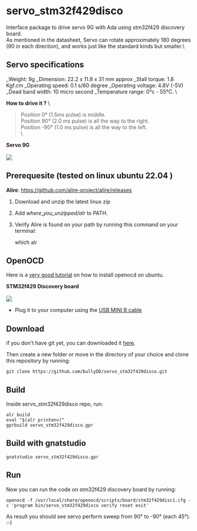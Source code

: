 # servo_stm32f429disco
Interface package to drive servo 9G with Ada using stm32f429 discovery board.\
As mentioned in the datasheet, Servo can rotate approximately 180 degrees (90 in each direction), and works just like the standard kinds but smaller.\

## Servo specifications

_Weight: 9g
_Dimension: 22.2 x 11.8 x 31 mm approx
_Stall torque: 1.8 Kgf.cm
_Operating speed: 0.1 s/60 degree
_Operating voltage: 4.8V (-5V)
_Dead band width: 10 micro second
_Temperature range: 0°c - 55°C. \

**How to drive it ?**
\
>Position 0° (1.5ms pulse) is middle.\
>Position 90° (2.0 ms pulse) is all the way to the right.\
>Position -90° (1.0 ms pulse) is all the way to the left.\
\

**Servo 9G**\
\
![](https://jamara-shop.com/media/image/product/6996/md/033212_servo-high-end-micro-9g-boite-de-vitesse-en-plastiques~5.jpg)


## Prerequesite (tested on linux ubuntu 22.04 )

**Alire**: <https://github.com/alire-project/alire/releases>

1. Download and unzip the latest linux zip
2. Add *where_you_unzipped/alr* to PATH.
3. Verify Alire is found on your path by running this command on your terminal:

    which alr

## OpenOCD

Here is a [very good tutorial](<https://youtu.be/-p26X8lTAvo>) on how to install openocd on ubuntu.


**STM32f429 Discovery board**\
\
![](http://stm32f4-discovery.net/wp-content/uploads/2014/06/stm32f429i-disco1.jpg)
* Plug it to your computer using the [USB MINI B cable](<https://fr.aliexpress.com/item/1005001942868270.html?algo_pvid=ca3f3071-36ed-4210-9a35-d2635ae72b56&algo_exp_id=ca3f3071-36ed-4210-9a35-d2635ae72b56-0&pdp_ext_f=%7B%22sku_id%22%3A%2212000018176126358%22%7D&pdp_npi=3%40dis%21XOF%211301.0%211042.0%21%21%21%21%21%402102172f16777957964894627d06fd%2112000018176126358%21sea%21SN%210&curPageLogUid=OkJbd81354FL>)


## Download 
if you don't have git yet, you can downloaded it [here](https://git-scm.com/downloads).

Then create a new folder or move in the directory of your choice and clone this repository by running:

    git clone https://github.com/bullyDD/servo_stm32f429disco.git


## Build
Inside servo_stm32f429disco repo, run:

    alr build
    eval "$(alr printenv)"
    gprbuild servo_stm32f429disco.gpr


## Build with gnatstudio
    gnatstudio servo_stm32f429disco.gpr

## Run 
Now you can run the code on stm32f429 discovery board by running:

    openocd -f /usr/local/share/openocd/scripts/board/stm32f429disc1.cfg -c 'program bin/servo_stm32f429disco verify reset exit'

As result you should see servo perform sweep from 90° to -90° (each 45°). :-)

